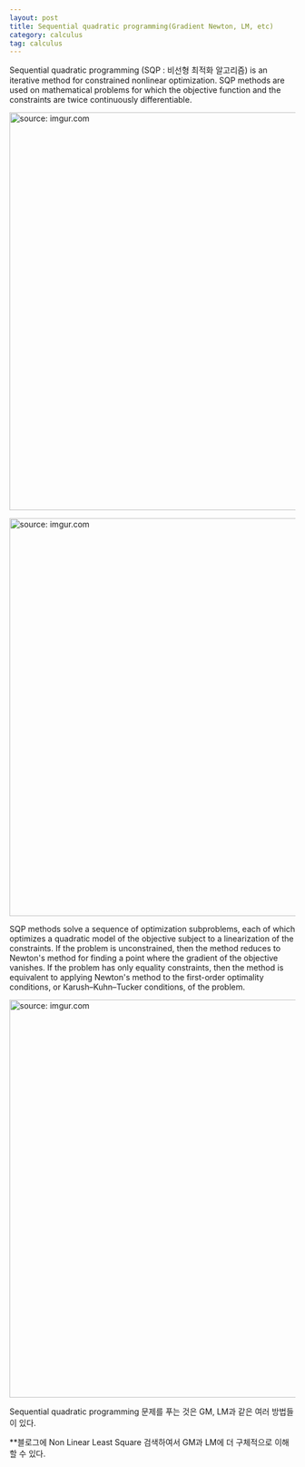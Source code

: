 ```yaml
---
layout: post
title: Sequential quadratic programming(Gradient Newton, LM, etc)
category: calculus
tag: calculus
---
```


Sequential quadratic programming (SQP : 비선형 최적화 알고리즘) is an iterative method for constrained nonlinear optimization. SQP methods are used on mathematical problems for which the objective function and the constraints are twice continuously differentiable.

<a href="https://postimg.cc/gr3n5v89"><img src="https://i.postimg.cc/zDcKy7ff/Screen-Shot-2022-03-23-at-11-35-49-AM.png" width="700px" title="source: imgur.com" /><a>

<a href="https://postimg.cc/QVqT6R2G"><img src="https://i.postimg.cc/Y25zS789/3-s2-0-B9780128097304000318-gr002.gif" width="700px" title="source: imgur.com" /><a>

SQP methods solve a sequence of optimization subproblems, each of which optimizes a quadratic model of the objective subject to a linearization of the constraints. If the problem is unconstrained, then the method reduces to Newton's method for finding a point where the gradient of the objective vanishes. If the problem has only equality constraints, then the method is equivalent to applying Newton's method to the first-order optimality conditions, or Karush–Kuhn–Tucker conditions, of the problem.


<a href="https://postimg.cc/QVqT6R2G"><img src="https://i.postimg.cc/Y25zS789/3-s2-0-B9780128097304000318-gr002.gif" width="700px" title="source: imgur.com" /><a>




Sequential quadratic programming 문제를 푸는 것은 GM, LM과 같은 여러 방법들이 있다.

**블로그에 Non Linear Least Square 검색하여서 GM과 LM에 더 구체적으로 이해할 수 있다.
